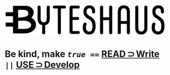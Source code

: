 [![&nbsp;&nbsp;&nbsp;REPOSITORIES here are free of generated content.&nbsp;&nbsp;](https://github.com/BYTESHAUS/read-write/blob/main/README%2B/_rsc/_img/logo/byteshaus/basic-777x150.jpg)](https://github.com/BYTESHAUS/read-write/blob/main/README+/pencraft/README+/essays/README+/AI-2020s.md) 

# Be&nbsp;kind, make <code><i>true</i> ==</code> [**READ&thinsp;⊃&thinsp;Write**](https://github.com/BYTESHAUS/read-write/blob/main/.github/README.md) <b>`||`</b> [**USE&thinsp;⊃&thinsp;Develop**](https://github.com/BYTESHAUS/use-dev/blob/main/.github/README.md)
